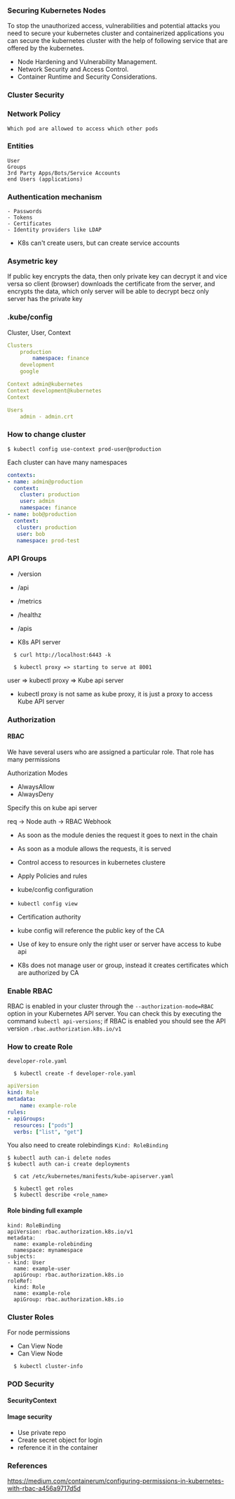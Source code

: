### Securing Kubernetes Nodes

To stop the unauthorized access, vulnerabilities and potential attacks you need to secure your kubernetes cluster and containerized applications you can secure the kubernetes cluster with the help of following service that are offered by the kubernetes.

* Node Hardening and Vulnerability Management.
* Network Security and Access Control.
* Container Runtime and Security Considerations.



### Cluster Security

### Network Policy
	Which pod are allowed to access which other pods
	
### Entities
	User
	Groups
	3rd Party Apps/Bots/Service Accounts
	end Users (applications)

### Authentication mechanism
	- Passwords
	- Tokens
	- Certificates
	- Identity providers like LDAP
	
* K8s can't create users, but can create service accounts

### Asymetric key
If public key encrypts the data, then only private key can decrypt it and vice versa
so client (browser) downloads the certificate from the server, and encrypts the data, which only server will be able to decrypt becz only server has the private key

### .kube/config

Cluster, User, Context

```yaml
Clusters
	production
		namespace: finance
	development
	google

Context	admin@kubernetes
Context	development@kubernetes
Context 

Users
	admin - admin.crt
```

	
### How to change cluster
```
$ kubectl config use-context prod-user@production
```
Each cluster can have many namespaces

```yaml
contexts:
- name: admin@production
  context:
	cluster: production
	user: admin
	namespace: finance
- name: bob@production
  context:
   cluster: production
   user: bob
   namespace: prod-test
```


### API Groups

* /version
* /api
* /metrics
* /healthz
* /apis

* K8s API server

```
  $ curl http://localhost:6443 -k
```

```
  $ kubectl proxy => starting to serve at 8001
```

user => kubectl proxy => Kube api server

* kubectl proxy  is not same as kube proxy, it is just a proxy to access Kube API server

### Authorization

#### RBAC
We have several users who are assigned a particular role. That role has many permissions

Authorization Modes
* AlwaysAllow
* AlwaysDeny

Specify this on kube api server

req -> Node auth -> RBAC Webhook

* As soon as the module denies the request it goes to next in the chain
* As soon as a module allows the requests, it is served


* Control access to resources in kubernetes clustere
* Apply Policies and rules
* kube/config configuration
* `kubectl config view`
* Certification authority
* kube config will reference the public key of the CA
* Use of key to ensure only the right user or server have access to kube api
* K8s does not manage user or group, instead it creates certificates which are authorized by CA

### Enable RBAC
 
 RBAC is enabled in your cluster through the `--authorization-mode=RBAC` option in your Kubernetes API server. You can check this by executing the command `kubectl api-versions`; if RBAC is enabled you should see the API version `.rbac.authorization.k8s.io/v1`


### How to create Role

`developer-role.yaml`

```
  $ kubectl create -f developer-role.yaml
```

```yaml
apiVersion
kind: Role
metadata:
	name: example-role
rules:
- apiGroups:
  resources: ["pods"]
  verbs: ["list", "get"]
```  

  
You also need to create rolebindings
`Kind: RoleBinding`

```
$ kubectl auth can-i delete nodes
$ kubectl auth can-i create deployments
```

```
  $ cat /etc/kubernetes/manifests/kube-apiserver.yaml
```

```
  $ kubectl get roles
  $ kubectl describe <role_name>
```

#### Role binding full example

```
kind: RoleBinding
apiVersion: rbac.authorization.k8s.io/v1
metadata:
  name: example-rolebinding
  namespace: mynamespace
subjects:
- kind: User
  name: example-user
  apiGroup: rbac.authorization.k8s.io
roleRef:
  kind: Role
  name: example-role
  apiGroup: rbac.authorization.k8s.io
```

### Cluster Roles
For node permissions

* Can View Node
* Can View Node

```
  $ kubectl cluster-info
```


### POD Security

#### SecurityContext


#### Image security

* Use private repo
* Create secret object for login
* reference it in the container

### References
https://medium.com/containerum/configuring-permissions-in-kubernetes-with-rbac-a456a9717d5d